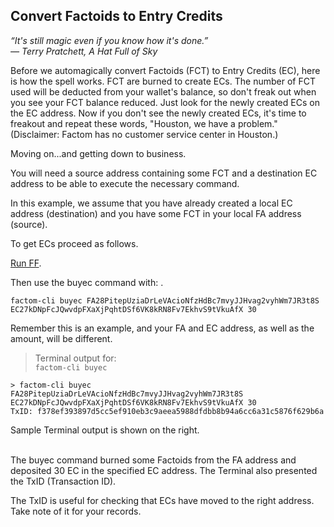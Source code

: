 ## Convert Factoids to Entry Credits
*“It's still magic even if you know how it's done.”*<br> 
*― Terry Pratchett, A Hat Full of Sky*

Before we automagically convert Factoids (FCT) to Entry Credits (EC), here is how the spell works. FCT are burned to create ECs. The number of FCT used will be deducted from your wallet's balance, so don't freak out when you see your FCT balance reduced. Just look for the newly created ECs on the EC address. Now if you don't see the newly created ECs, it's time to freakout and repeat these words, "Houston, we have a problem." (Disclaimer: Factom has no customer service center in Houston.)

Moving on...and getting down to business.

You will need a source address containing some FCT and a destination EC address to be able to execute the necessary command.
  
In this example, we assume that you have already created a local EC address (destination) and you have some FCT in your local FA address (source).

To get ECs proceed as follows.

[Run FF](#run-factom-federation).

Then use the buyec command with: <source FA> <destination EC> <amount of EC to convert>.

`factom-cli buyec FA28PitepUziaDrLeVAcioNfzHdBc7mvyJJHvag2vyhWm7JR3t8S EC27kDNpFcJQwvdpFXaXjPqhtDSf6VK8kRN8Fv7EkhvS9tVkuAfX 30`

<aside class="notice">
Remember this is an example, and your FA and EC address, as well as the amount, will be different.
</aside>

> Terminal output for:<br>
> `factom-cli buyec`

```shell
> factom-cli buyec FA28PitepUziaDrLeVAcioNfzHdBc7mvyJJHvag2vyhWm7JR3t8S EC27kDNpFcJQwvdpFXaXjPqhtDSf6VK8kRN8Fv7EkhvS9tVkuAfX 30
TxID: f378ef393897d5cc5ef910eb3c9aeea5988dfdbb8b94a6cc6a31c5876f629b6a
```

Sample Terminal output is shown on the right.
<br>
<br>

The buyec command burned some Factoids from the FA address and deposited 30 EC in the specified EC address. The Terminal also presented the TxID (Transaction ID).

<aside class="success">
The TxID is useful for checking that ECs have moved to the right address. Take note of it for your records.
</aside>